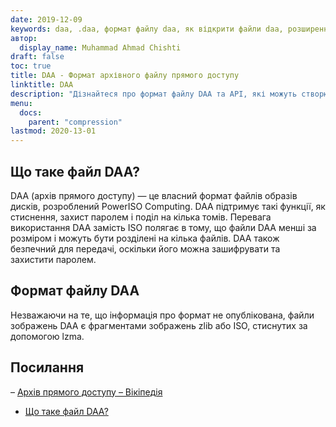 ```yaml
---
date: 2019-12-09
keywords: daa, .daa, формат файлу daa, як відкрити файли daa, розширення .daa, розширення daa
автор:
  display_name: Muhammad Ahmad Chishti
draft: false
toc: true
title: DAA - Формат архівного файлу прямого доступу
linktitle: DAA
description: "Дізнайтеся про формат файлу DAA та API, які можуть створювати та відкривати файли DAA."
menu:
  docs:
    parent: "compression"
lastmod: 2020-13-01
---
```


## Що таке файл DAA? ##

DAA (архів прямого доступу) — це власний формат файлів образів дисків, розроблений PowerISO Computing. DAA підтримує такі функції, як стиснення, захист паролем і поділ на кілька томів. Перевага використання DAA замість ISO полягає в тому, що файли DAA менші за розміром і можуть бути розділені на кілька файлів. DAA також безпечний для передачі, оскільки його можна зашифрувати та захистити паролем.

## Формат файлу DAA ##

Незважаючи на те, що інформація про формат не опублікована, файли зображень DAA є фрагментами зображень zlib або ISO, стиснутих за допомогою lzma.

## Посилання ##

– [Архів прямого доступу – Вікіпедія](https://en.wikipedia.org/wiki/Direct_Access_Archive)
- [Що таке файл DAA?](https://www.poweriso.com/tutorials/what-is-daa-file.htm)

